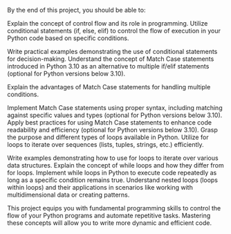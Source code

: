 By the end of this project, you should be able to:

Explain the concept of control flow and its role in programming.
Utilize conditional statements (if, else, elif) to control the flow of execution in your Python code based on specific conditions.

Write practical examples demonstrating the use of conditional statements for decision-making.
Understand the concept of Match Case statements introduced in Python 3.10 as an alternative to multiple if/elif statements (optional for Python versions below 3.10).

Explain the advantages of Match Case statements for handling multiple conditions.

Implement Match Case statements using proper syntax, including matching against specific values and types (optional for Python versions below 3.10).
Apply best practices for using Match Case statements to enhance code readability and efficiency (optional for Python versions below 3.10).
Grasp the purpose and different types of loops available in Python.
Utilize for loops to iterate over sequences (lists, tuples, strings, etc.) efficiently.

Write examples demonstrating how to use for loops to iterate over various data structures.
Explain the concept of while loops and how they differ from for loops.
Implement while loops in Python to execute code repeatedly as long as a specific condition remains true.
Understand nested loops (loops within loops) and their applications in scenarios like working with multidimensional data or creating patterns.

This project equips you with fundamental programming skills to control the flow of your Python programs and automate repetitive tasks.
Mastering these concepts will allow you to write more dynamic and efficient code.
